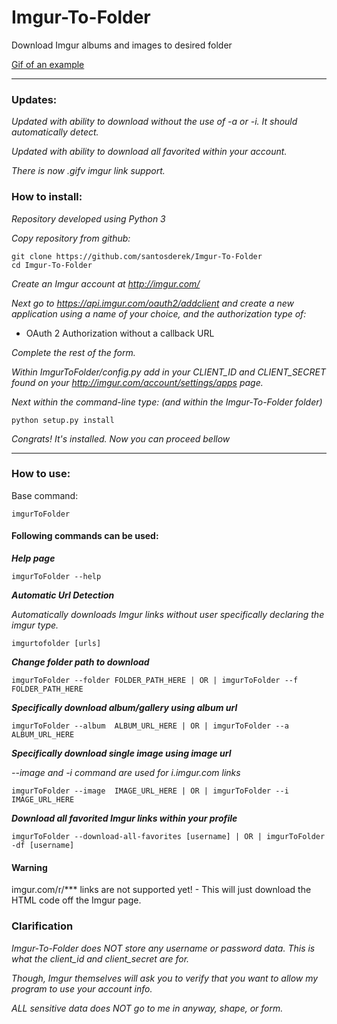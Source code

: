 # Imgur-To-Folder
Download Imgur albums and images to desired folder

[Gif of an example](https://gfycat.com/EvilHeftyGavial)

***

### Updates:
*Updated with ability to download without the use of -a or -i. It should automatically detect.*

*Updated with ability to download all favorited within your account.*

*There is now .gifv imgur link support.*

### How to install:

*Repository developed using Python 3*

*Copy repository from github:*


    git clone https://github.com/santosderek/Imgur-To-Folder
    cd Imgur-To-Folder

*Create an Imgur account at http://imgur.com/*

*Next go to https://api.imgur.com/oauth2/addclient and create a new application using a name of your choice, and the authorization type of:*

* OAuth 2 Authorization without a callback URL

*Complete the rest of the form.*

*Within ImgurToFolder/config.py add in your CLIENT_ID and CLIENT_SECRET found on your http://imgur.com/account/settings/apps page.*

*Next within the command-line type: (and within the Imgur-To-Folder folder)*

    python setup.py install

*Congrats! It's installed. Now you can proceed bellow*

***

### How to use:
Base command:

    imgurToFolder

#### Following commands can be used:
***Help page***

    imgurToFolder --help

***Automatic Url Detection***

*Automatically downloads Imgur links without user specifically declaring the imgur type.*

    imgurtofolder [urls]

***Change folder path to download***

    imgurToFolder --folder FOLDER_PATH_HERE | OR | imgurToFolder --f  FOLDER_PATH_HERE

***Specifically download album/gallery using album url***

    imgurToFolder --album  ALBUM_URL_HERE | OR | imgurToFolder --a  ALBUM_URL_HERE

***Specifically download single image using image url***

*--image and -i command are used for i.imgur.com links*

    imgurToFolder --image  IMAGE_URL_HERE | OR | imgurToFolder --i  IMAGE_URL_HERE

***Download all favorited Imgur links within your profile***

    imgurToFolder --download-all-favorites [username] | OR | imgurToFolder -df [username]

#### Warning

imgur.com/r/*** links are not supported yet! - This will just download the HTML code off the Imgur page.

### Clarification

*Imgur-To-Folder does NOT store any username or password data. This is what the client_id and client_secret are for.*

*Though, Imgur themselves will ask you to verify that you want to allow my program to use your account info.*

*ALL sensitive data does NOT go to me in anyway, shape, or form.*
